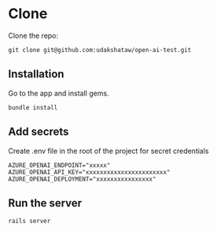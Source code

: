 # Clone

Clone the repo:
```
git clone git@github.com:udakshataw/open-ai-test.git
```

## Installation

Go to the app and install gems.

```
bundle install
```

## Add secrets
Create .env file in the root of the project for secret credentials

```
AZURE_OPENAI_ENDPOINT="xxxxx"
AZURE_OPENAI_API_KEY="xxxxxxxxxxxxxxxxxxxxxxx"
AZURE_OPENAI_DEPLOYMENT="xxxxxxxxxxxxxxxx"
```

## Run the server
```
rails server
```